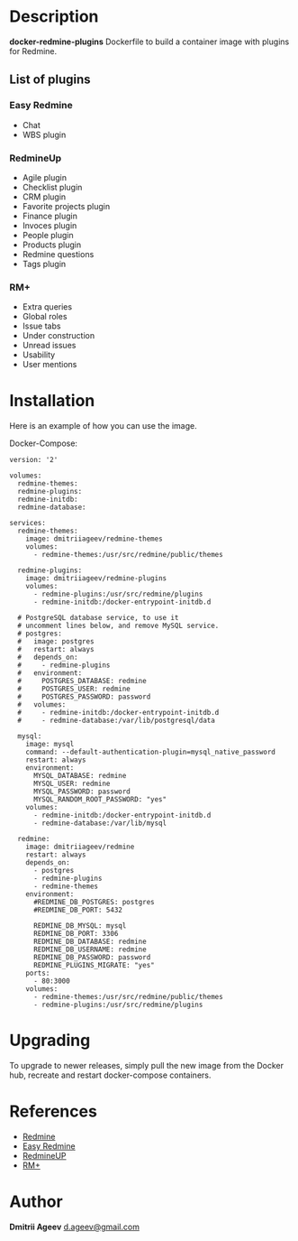 # Description

**docker-redmine-plugins** Dockerfile to build a container image with plugins for Redmine.

## List of plugins

### Easy Redmine

 * Chat
 * WBS plugin

### RedmineUp

 * Agile plugin
 * Checklist plugin
 * CRM plugin
 * Favorite projects plugin
 * Finance plugin
 * Invoces plugin
 * People plugin
 * Products plugin
 * Redmine questions
 * Tags plugin

### RM+

 * Extra queries
 * Global roles
 * Issue tabs
 * Under construction
 * Unread issues
 * Usability
 * User mentions


# Installation

Here is an example of how you can use the image.

Docker-Compose:
```
version: '2'

volumes:
  redmine-themes:
  redmine-plugins:
  redmine-initdb:
  redmine-database:

services:
  redmine-themes:
    image: dmitriiageev/redmine-themes
    volumes:
      - redmine-themes:/usr/src/redmine/public/themes

  redmine-plugins:
    image: dmitriiageev/redmine-plugins
    volumes:
      - redmine-plugins:/usr/src/redmine/plugins
      - redmine-initdb:/docker-entrypoint-initdb.d

  # PostgreSQL database service, to use it
  # uncomment lines below, and remove MySQL service.
  # postgres:
  #   image: postgres
  #   restart: always
  #   depends_on:
  #     - redmine-plugins
  #   environment:
  #     POSTGRES_DATABASE: redmine
  #     POSTGRES_USER: redmine
  #     POSTGRES_PASSWORD: password
  #   volumes:
  #     - redmine-initdb:/docker-entrypoint-initdb.d
  #     - redmine-database:/var/lib/postgresql/data

  mysql:
    image: mysql
    command: --default-authentication-plugin=mysql_native_password
    restart: always
    environment:
      MYSQL_DATABASE: redmine
      MYSQL_USER: redmine
      MYSQL_PASSWORD: password
      MYSQL_RANDOM_ROOT_PASSWORD: "yes"
    volumes:
      - redmine-initdb:/docker-entrypoint-initdb.d
      - redmine-database:/var/lib/mysql

  redmine:
    image: dmitriiageev/redmine
    restart: always
    depends_on:
      - postgres
      - redmine-plugins
      - redmine-themes
    environment:
      #REDMINE_DB_POSTGRES: postgres
      #REDMINE_DB_PORT: 5432

      REDMINE_DB_MYSQL: mysql
      REDMINE_DB_PORT: 3306
      REDMINE_DB_DATABASE: redmine
      REDMINE_DB_USERNAME: redmine
      REDMINE_DB_PASSWORD: password
      REDMINE_PLUGINS_MIGRATE: "yes"
    ports:
      - 80:3000
    volumes:
      - redmine-themes:/usr/src/redmine/public/themes
      - redmine-plugins:/usr/src/redmine/plugins
```

# Upgrading

To upgrade to newer releases, simply pull the new image from the Docker hub, recreate and restart docker-compose containers.


# References

 * [Redmine](https://www.redmine.org)
 * [Easy Redmine](https://www.easyredmine.com)
 * [RedmineUP](https://www.redmineup.com)
 * [RM+](https://rmplus.pro)

# Author

 **Dmitrii Ageev** [<d.ageev@gmail.com>](mailto:d.ageev@gmail.com)

